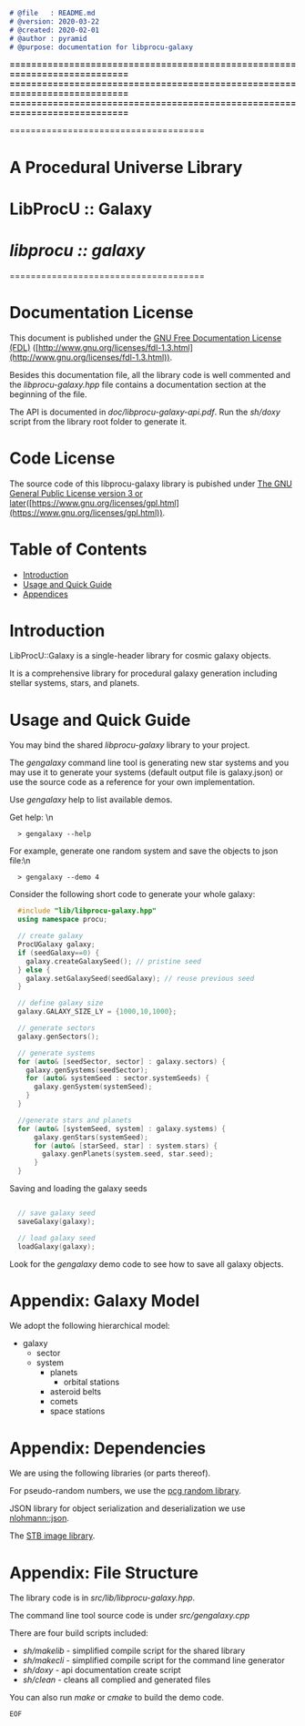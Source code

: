 ```markdown
# @file   : README.md
# @version: 2020-03-22
# @created: 2020-02-01
# @author : pyramid
# @purpose: documentation for libprocu-galaxy
```



**===========================================================================**
**===========================================================================**
**===========================================================================**



=====================================
# **A Procedural Universe Library**
# **LibProcU :: Galaxy** 
# ***libprocu :: galaxy***
=====================================


**Documentation License**
=====================================

This document is published under the [GNU Free Documentation License (FDL)](http://www.gnu.org/licenses/fdl-1.3.html) ([http://www.gnu.org/licenses/fdl-1.3.html](http://www.gnu.org/licenses/fdl-1.3.html)).


Besides this documentation file, all the library code is well commented and the *libprocu-galaxy.hpp* file contains a documentation section at the beginning of the file.

The API is documented in *doc/libprocu-galaxy-api.pdf*. Run the *sh/doxy* script from the library root folder to generate it.



**Code License**
=====================================

The source code of this libprocu-galaxy library is pubished under  [The GNU General Public License version 3 or later](https://www.gnu.org/licenses/gpl.html)([https://www.gnu.org/licenses/gpl.html](https://www.gnu.org/licenses/gpl.html)).



**Table of Contents**
=====================================

- [Introduction](#introduction)
- [Usage and Quick Guide](#Usage-and-Quick-Guide)
- [Appendices](#appendices)



**Introduction**
=====================================

LibProcU::Galaxy is a single-header library for cosmic galaxy objects.

It is a comprehensive library for procedural galaxy generation including stellar systems, stars, and planets.



**Usage and Quick Guide**
=====================================

You may bind the shared *libprocu-galaxy* library to your project.

The *gengalaxy* command line tool is generating new star systems and you may use it to generate your systems (default output file is galaxy.json) or use the source code as a reference for your own implementation.

Use *gengalaxy* help to list available demos.

Get help: \n
```
  > gengalaxy --help
```

For example, generate one random system and save the objects to json file:\n
```
  > gengalaxy --demo 4
```


Consider the following short code to generate your whole galaxy:

```cpp
  #include "lib/libprocu-galaxy.hpp"
  using namespace procu;

  // create galaxy
  ProcUGalaxy galaxy;
  if (seedGalaxy==0) {
    galaxy.createGalaxySeed(); // pristine seed
  } else {
    galaxy.setGalaxySeed(seedGalaxy); // reuse previous seed
  }

  // define galaxy size
  galaxy.GALAXY_SIZE_LY = {1000,10,1000};

  // generate sectors
  galaxy.genSectors();

  // generate systems
  for (auto& [seedSector, sector] : galaxy.sectors) {
    galaxy.genSystems(seedSector);
    for (auto& systemSeed : sector.systemSeeds) {
      galaxy.genSystem(systemSeed);
    }
  }

  //generate stars and planets
  for (auto& [systemSeed, system] : galaxy.systems) {
      galaxy.genStars(systemSeed);
      for (auto& [starSeed, star] : system.stars) {
        galaxy.genPlanets(system.seed, star.seed);
      }
  }

```

Saving and loading the galaxy seeds

```cpp

  // save galaxy seed
  saveGalaxy(galaxy);

  // load galaxy seed
  loadGalaxy(galaxy);

```

Look for the *gengalaxy* demo code to see how to save all galaxy objects.



**Appendix: Galaxy Model**
=====================================

We adopt the following hierarchical model:

- galaxy
  - sector
  - system
    - planets
      - orbital stations
    - asteroid belts
    - comets
    - space stations



**Appendix: Dependencies**
=====================================

We are using the following libraries (or parts thereof).

For pseudo-random numbers, we use the [pcg random library](https://github.com/wjakob/pcg32).

JSON library for object serialization and deserialization we use [nlohmann::json](https://github.com/nlohmann/json).

The [STB image library](https://github.com/nothings/stb).



**Appendix: File Structure**
=====================================

The library code is in *src/lib/libprocu-galaxy.hpp*.

The command line tool source code is under *src/gengalaxy.cpp*

There are four build scripts included:

- *sh/makelib* - simplified compile script for the shared library
- *sh/makecli* - simplified compile script for the command line generator
- *sh/doxy*    - api documentation create script
- *sh/clean*   - cleans all complied and generated files

You can also run *make* or *cmake* to build the demo code.



```EOF```
